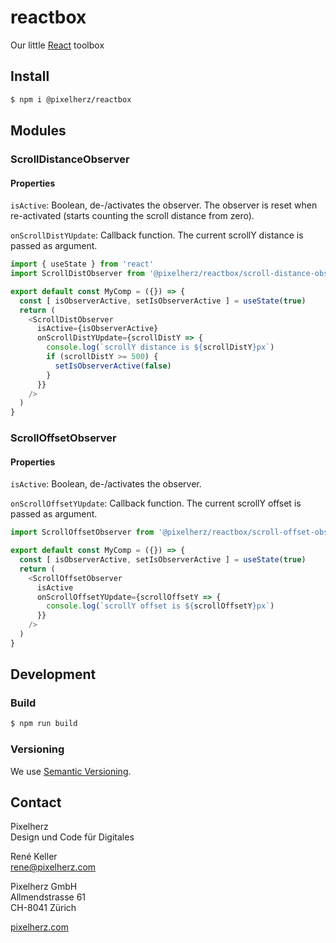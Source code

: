 # reactbox
Our little [React](https://reactjs.org/) toolbox


## Install

```sh
$ npm i @pixelherz/reactbox
```


## Modules

### ScrollDistanceObserver

#### Properties

`isActive`: Boolean, de-/activates the observer. The observer is reset when re-activated (starts counting the scroll distance from zero).

`onScrollDistYUpdate`: Callback function. The current scrollY distance is passed as argument. 

```js
import { useState } from 'react'
import ScrollDistObserver from '@pixelherz/reactbox/scroll-distance-observer'

export default const MyComp = ({}) => {
  const [ isObserverActive, setIsObserverActive ] = useState(true)
  return (
    <ScrollDistObserver
      isActive={isObserverActive}
      onScrollDistYUpdate={scrollDistY => {
        console.log(`scrollY distance is ${scrollDistY}px`)
        if (scrollDistY >= 500) {
          setIsObserverActive(false)
        }
      }}
    />
  )
}
```

### ScrollOffsetObserver

#### Properties

`isActive`: Boolean, de-/activates the observer. 

`onScrollOffsetYUpdate`: Callback function. The current scrollY offset is passed as argument. 

```js
import ScrollOffsetObserver from '@pixelherz/reactbox/scroll-offset-observer'

export default const MyComp = ({}) => {
  const [ isObserverActive, setIsObserverActive ] = useState(true)
  return (
    <ScrollOffsetObserver
      isActive
      onScrollOffsetYUpdate={scrollOffsetY => {
        console.log(`scrollY offset is ${scrollOffsetY}px`)
      }}
    />
  )
}
```


## Development

### Build

```sh
$ npm run build
```

### Versioning

We use [Semantic Versioning](https://semver.org/).


## Contact

Pixelherz  
Design und Code für Digitales

René Keller  
rene@pixelherz.com

Pixelherz GmbH  
Allmendstrasse 61  
CH-8041 Zürich

[pixelherz.com](https://pixelherz.com)


